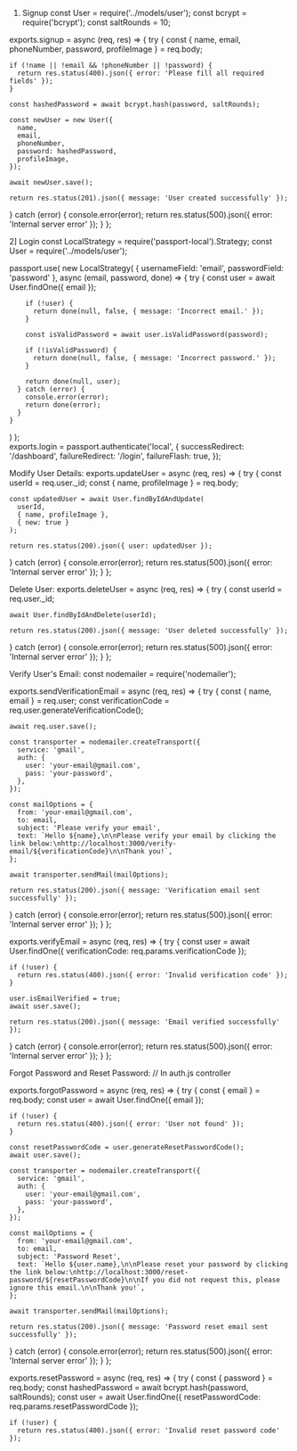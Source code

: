1.  Signup
const User = require('../models/user');
const bcrypt = require('bcrypt');
const saltRounds = 10;

exports.signup = async (req, res) => {
 try {
    const { name, email, phoneNumber, password, profileImage } = req.body;

    if (!name || !email && !phoneNumber || !password) {
      return res.status(400).json({ error: 'Please fill all required fields' });
    }

    const hashedPassword = await bcrypt.hash(password, saltRounds);

    const newUser = new User({
      name,
      email,
      phoneNumber,
      password: hashedPassword,
      profileImage,
    });

    await newUser.save();

    return res.status(201).json({ message: 'User created successfully' });
 } catch (error) {
    console.error(error);
    return res.status(500).json({ error: 'Internal server error' });
 }
};

2] Login
const LocalStrategy = require('passport-local').Strategy;
const User = require('../models/user');

passport.use(
 new LocalStrategy(
    { usernameField: 'email', passwordField: 'password' },
    async (email, password, done) => {
      try {
        const user = await User.findOne({ email });

        if (!user) {
          return done(null, false, { message: 'Incorrect email.' });
        }

        const isValidPassword = await user.isValidPassword(password);

        if (!isValidPassword) {
          return done(null, false, { message: 'Incorrect password.' });
        }

        return done(null, user);
      } catch (error) {
        console.error(error);
        return done(error);
      }
    }
 )
);   
exports.login = passport.authenticate('local', {
 successRedirect: '/dashboard',
 failureRedirect: '/login',
 failureFlash: true,
});

Modify User Details:
exports.updateUser = async (req, res) => {
 try {
    const userId = req.user._id;
    const { name, profileImage } = req.body;

    const updatedUser = await User.findByIdAndUpdate(
      userId,
      { name, profileImage },
      { new: true }
    );

    return res.status(200).json({ user: updatedUser });
 } catch (error) {
    console.error(error);
    return res.status(500).json({ error: 'Internal server error' });
 }
};

 Delete User:
 exports.deleteUser = async (req, res) => {
 try {
    const userId = req.user._id;

    await User.findByIdAndDelete(userId);

    return res.status(200).json({ message: 'User deleted successfully' });
 } catch (error) {
    console.error(error);
    return res.status(500).json({ error: 'Internal server error' });
 }
};

Verify User's Email:
const nodemailer = require('nodemailer');

exports.sendVerificationEmail = async (req, res) => {
 try {
    const { name, email } = req.user;
    const verificationCode = req.user.generateVerificationCode();

    await req.user.save();

    const transporter = nodemailer.createTransport({
      service: 'gmail',
      auth: {
        user: 'your-email@gmail.com',
        pass: 'your-password',
      },
    });

    const mailOptions = {
      from: 'your-email@gmail.com',
      to: email,
      subject: 'Please verify your email',
      text: `Hello ${name},\n\nPlease verify your email by clicking the link below:\nhttp://localhost:3000/verify-email/${verificationCode}\n\nThank you!`,
    };

    await transporter.sendMail(mailOptions);

    return res.status(200).json({ message: 'Verification email sent successfully' });
 } catch (error) {
    console.error(error);
    return res.status(500).json({ error: 'Internal server error' });
 }
};

exports.verifyEmail = async (req, res) => {
 try {
    const user = await User.findOne({ verificationCode: req.params.verificationCode });

    if (!user) {
      return res.status(400).json({ error: 'Invalid verification code' });
    }

    user.isEmailVerified = true;
    await user.save();

    return res.status(200).json({ message: 'Email verified successfully' });
 } catch (error) {
    console.error(error);
    return res.status(500).json({ error: 'Internal server error' });
 }
};

Forgot Password and Reset Password:
// In auth.js controller

exports.forgotPassword = async (req, res) => {
 try {
    const { email } = req.body;
    const user = await User.findOne({ email });

    if (!user) {
      return res.status(400).json({ error: 'User not found' });
    }

    const resetPasswordCode = user.generateResetPasswordCode();
    await user.save();

    const transporter = nodemailer.createTransport({
      service: 'gmail',
      auth: {
        user: 'your-email@gmail.com',
        pass: 'your-password',
      },
    });

    const mailOptions = {
      from: 'your-email@gmail.com',
      to: email,
      subject: 'Password Reset',
      text: `Hello ${user.name},\n\nPlease reset your password by clicking the link below:\nhttp://localhost:3000/reset-password/${resetPasswordCode}\n\nIf you did not request this, please ignore this email.\n\nThank you!`,
    };

    await transporter.sendMail(mailOptions);

    return res.status(200).json({ message: 'Password reset email sent successfully' });
 } catch (error) {
    console.error(error);
    return res.status(500).json({ error: 'Internal server error' });
 }
};

exports.resetPassword = async (req, res) => {
 try {
    const { password } = req.body;
    const hashedPassword = await bcrypt.hash(password, saltRounds);
    const user = await User.findOne({ resetPasswordCode: req.params.resetPasswordCode });

    if (!user) {
      return res.status(400).json({ error: 'Invalid reset password code' });

      
 
